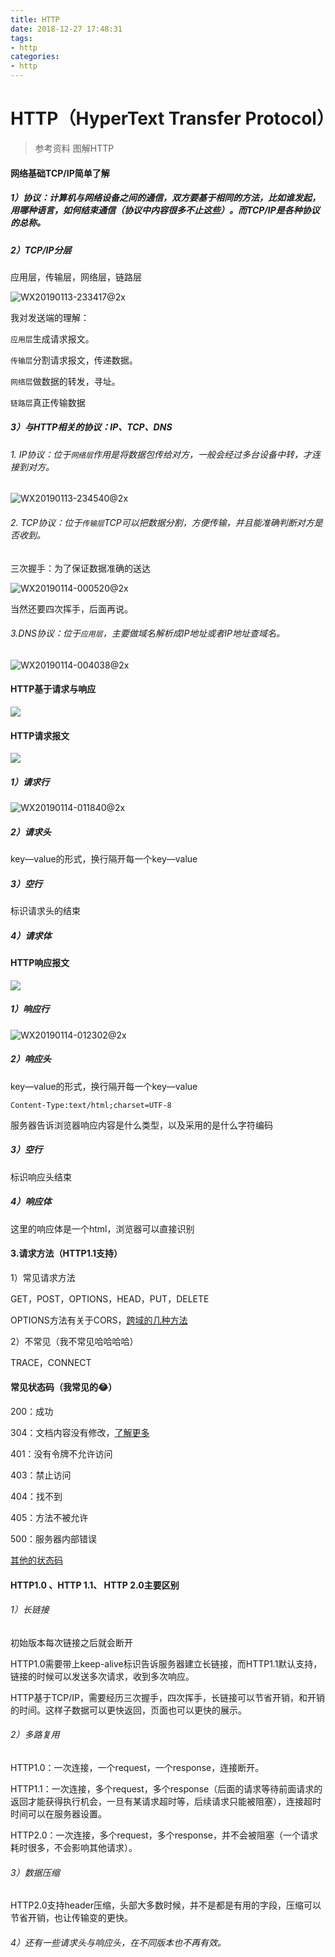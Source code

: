 ```yaml
---
title: HTTP
date: 2018-12-27 17:48:31
tags: 
- http
categories: 
- http
---
```


# HTTP（HyperText Transfer Protocol）

> 参考资料		图解HTTP

#### 网络基础TCP/IP简单了解

##### 1）协议：计算机与网络设备之间的通信，双方要基于相同的方法，比如谁发起，用哪种语言，如何结束通信（协议中内容很多不止这些）。而TCP/IP是各种协议的总称。



##### 2）TCP/IP分层

应用层，传输层，网络层，链路层

![WX20190113-233417@2x](http://www.qinhanwen.xyz/WX20190113-233417@2x.png)

我对发送端的理解：

`应用层`生成请求报文。

`传输层`分割请求报文，传递数据。

`网络层`做数据的转发，寻址。

`链路层`真正传输数据



##### 3）与HTTP相关的协议：IP、TCP、DNS

###### 1. IP协议：位于`网络层`作用是将数据包传给对方，一般会经过多台设备中转，才连接到对方。

![WX20190113-234540@2x](http://www.qinhanwen.xyz/WX20190113-234540@2x.png)





###### 2. TCP协议：位于`传输层`TCP可以把数据分割，方便传输，并且能准确判断对方是否收到。

三次握手：为了保证数据准确的送达

![WX20190114-000520@2x](http://www.qinhanwen.xyz/WX20190114-000520@2x.png)



当然还要四次挥手，后面再说。



###### 3.DNS协议：位于`应用层`，主要做域名解析成IP地址或者IP地址查域名。

![WX20190114-004038@2x](http://www.qinhanwen.xyz/WX20190114-004038@2x.png)

#### HTTP基于请求与响应

![](http://www.qinhanwen.xyz/WX20181227-191704@2x.png)



#### HTTP请求报文

![](http://www.qinhanwen.xyz/8BB78A283B1A235F90EA35F889E20097.png)



##### 1）请求行

![WX20190114-011840@2x](http://www.qinhanwen.xyz/WX20190114-011840@2x.png)



##### 2）请求头

key—value的形式，换行隔开每一个key—value



##### 3）空行

标识请求头的结束



##### 4）请求体





#### HTTP响应报文

![](http://www.qinhanwen.xyz/5B4009A4A14D20AF74997DEDE2F1A0EA.png)



##### 1）响应行

![WX20190114-012302@2x](http://www.qinhanwen.xyz/WX20190114-012302@2x.png)



##### 2）响应头

key—value的形式，换行隔开每一个key—value

```
Content-Type:text/html;charset=UTF-8
```

服务器告诉浏览器响应内容是什么类型，以及采用的是什么字符编码



##### 3）空行

标识响应头结束



##### 4）响应体

这里的响应体是一个html，浏览器可以直接识别



#### 3.请求方法（HTTP1.1支持）

1）常见请求方法

GET，POST，OPTIONS，HEAD，PUT，DELETE

OPTIONS方法有关于CORS，[跨域的几种方法](https://qinhanwen.github.io/2018/11/27/%E8%B7%A8%E5%9F%9F%E7%9A%84%E5%87%A0%E7%A7%8D%E6%96%B9%E5%BC%8F/)



2）不常见（我不常见哈哈哈哈）

TRACE，CONNECT



#### 常见状态码（我常见的😂）

200：成功

304：文档内容没有修改，[了解更多](https://qinhanwen.github.io/2018/11/26/%E6%B5%8F%E8%A7%88%E5%99%A8%E7%BC%93%E5%AD%98%E6%9C%BA%E5%88%B6/)

401：没有令牌不允许访问

403：禁止访问

404：找不到

405：方法不被允许

500：服务器内部错误

[其他的状态码](https://blog.csdn.net/qq_31796711/article/details/78924366)



#### HTTP1.0 、HTTP 1.1、 HTTP 2.0主要区别

###### 1）长链接

初始版本每次链接之后就会断开

HTTP1.0需要带上keep-alive标识告诉服务器建立长链接，而HTTP1.1默认支持，链接的时候可以发送多次请求，收到多次响应。

HTTP基于TCP/IP，需要经历三次握手，四次挥手，长链接可以节省开销，和开销的时间。这样子数据可以更快返回，页面也可以更快的展示。



###### 2）多路复用

HTTP1.0：一次连接，一个request，一个response，连接断开。

HTTP1.1：一次连接，多个request，多个response（后面的请求等待前面请求的返回才能获得执行机会，一旦有某请求超时等，后续请求只能被阻塞），连接超时时间可以在服务器设置。

HTTP2.0：一次连接，多个request，多个response，并不会被阻塞（一个请求耗时很多，不会影响其他请求）。



###### 3）数据压缩

HTTP2.0支持header压缩，头部大多数时候，并不是都是有用的字段，压缩可以节省开销，也让传输变的更快。



###### 4）还有一些请求头与响应头，在不同版本也不再有效。




